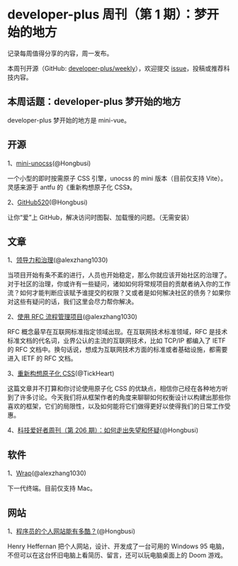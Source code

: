 # developer-plus 周刊（第 1 期）：梦开始的地方

记录每周值得分享的内容，周一发布。

本周刊开源（GitHub: [developer-plus/weekly](https://github.com/developer-plus/weekly)），欢迎提交 [issue](https://github.com/developer-plus/weekly/issues/new/choose)，投稿或推荐科技内容。

## 本周话题：developer-plus 梦开始的地方

developer-plus 梦开始的地方是 mini-vue。

## 开源

1、[mini-unocss](https://github.com/developer-plus/mini-unocss)(@Hongbusi)

一个小型的即时按需原子 CSS 引擎，unocss 的 mini 版本（目前仅支持 Vite）。灵感来源于 antfu 的《重新构想原子化 CSS》。

2、[GitHub520](https://github.com/521xueweihan/GitHub520)(@Hongbusi)

让你“爱”上 GitHub，解决访问时图裂、加载慢的问题。（无需安装）

## 文章

1、[领导力和治理](https://opensource.guide/zh-hans/leadership-and-governance)(@alexzhang1030)

当项目开始有条不紊的进行，人员也开始稳定，那么你就应该开始社区的治理了。对于社区的治理，你或许有一些疑问，诸如如何将常规项目的贡献者纳入你的工作流？如何才能判断应该赋予谁提交的权限？又或者是如何解决社区的债务？如果你对这些有疑问的话，我们这里会尽力帮你解决。

2、[使用 RFC 流程管理项目](https://www.rectcircle.cn/series/software-project-management/use-rfc-manage)(@alexzhang1030)

RFC 概念最早在互联网标准指定领域出现。在互联网技术标准领域，RFC 是技术标准文档的代名词，业界公认的主流的互联网技术，比如 TCP/IP 都编入了 IETF 的 RFC 文档中。换句话说，想成为互联网技术方面的标准或者基础设施，都需要进入 IETF 的 RFC 文档。

3、[重新构想原子化 CSS](https://antfu.me/posts/reimagine-atomic-css-zh)(@TickHeart)

这篇文章并不打算和你讨论使用原子化 CSS 的优缺点，相信你己经在各种地方听到了许多讨论。今天我们将从框架作者的角度来聊聊如何权衡设计以构建出那些你喜欢的框架，它们的局限性，以及如何能将它们做得更好以使得我们的日常工作受惠。

4、[科技爱好者周刊（第 206 期）：如何走出失望和怀疑](https://github.com/ruanyf/weekly/blob/master/docs/issue-206.md)(@Hongbusi)

## 软件

1、[Wrap](https://www.warp.dev)(@alexzhang1030)

下一代终端。目前仅支持 Mac。

## 网站

1、[程序员的个人网站能有多酷？](https://henryheffernan.com)(@Hongbusi)

Henry Heffernan 把个人网站，设计、开发成了一台可用的 Windows 95 电脑，不但可以在这台怀旧电脑上看简历、留言，还可以玩电脑桌面上的 Doom 游戏。
